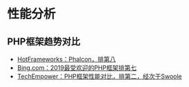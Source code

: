# 性能分析

## PHP框架趋势对比
- [HotFrameworks：Phalcon，排第八](https://hotframeworks.com/languages/php)
- [Bing.com：2019最受欢迎的PHP框架排第七](https://cn.bing.com/search?q=top+php+framework+2019&qs=n&form=QBLHCN&sp=-1&pq=top+php+framework+2019&sc=1-22&sk=&cvid=5F361DAF13CB47DCBA6CF68A253E7A03)
- [TechEmpower：PHP框架性能对比，排第二，经次于Swoole](http://www.techempower.com/benchmarks/)